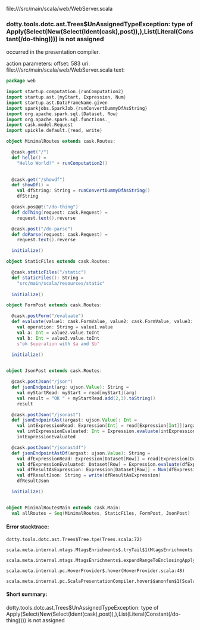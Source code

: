 file://<WORKSPACE>/src/main/scala/web/WebServer.scala
### dotty.tools.dotc.ast.Trees$UnAssignedTypeException: type of Apply(Select(New(Select(Ident(cask),post)),<init>),List(Literal(Constant(/do-thing)))) is not assigned

occurred in the presentation compiler.

action parameters:
offset: 583
uri: file://<WORKSPACE>/src/main/scala/web/WebServer.scala
text:
```scala
package web

import startup.computation.{runComputation2}
import startup.ast.{myStart, Expression, Num}
import startup.ast.DataFrameName.given
import sparkjobs.SparkJob.{runConvertDummyDfAsString}
import org.apache.spark.sql.{Dataset, Row}
import org.apache.spark.sql.functions._
import cask.model.Request
import upickle.default.{read, write}

object MinimalRoutes extends cask.Routes:

  @cask.get("/")
  def hello() =
    "Hello World!" + runComputation2()

  
  @cask.get("/showdf")
  def showDf() =
    val dfString: String = runConvertDummyDfAsString()
    dfString

  @cask.pos@@t("/do-thing")
  def doThing(request: cask.Request) =
    request.text().reverse

  @cask.post("/do-parse")
  def doParse(request: cask.Request) =
    request.text().reverse

  initialize()

object StaticFiles extends cask.Routes:

  @cask.staticFiles("/static")
  def staticFiles(): String =
    "src/main/scala/resources/static"
  
  initialize()

object FormPost extends cask.Routes:

  @cask.postForm("/evaluate")
  def evaluate(value1: cask.FormValue, value2: cask.FormValue, value3: cask.FormValue): String =
    val operation: String = value1.value
    val a: Int = value2.value.toInt
    val b: Int = value3.value.toInt
    s"ok $operation with $a and $b"
  
  initialize()


object JsonPost extends cask.Routes:

  @cask.postJson("/json")
  def jsonEndpoint(arg: ujson.Value): String =
    val myStartRead: myStart = read[myStart](arg)
    val result = "OK " + myStartRead.add(2,3).toString()
    result

  @cask.postJson("/jsonast")
  def jsonEndpointAst(argast: ujson.Value): Int =
    val intExpressionRead: Expression[Int] = read[Expression[Int]](argast)
    val intExpressionEvaluated: Int = Expression.evaluate(intExpressionRead)
    intExpressionEvaluated

  @cask.postJson("/jsonastdf")
  def jsonEndpointAstDf(argast: ujson.Value): String =
    val dfExpressionRead: Expression[Dataset[Row]] = read[Expression[Dataset[Row]]](argast)
    val dfExpressionEvaluated: Dataset[Row] = Expression.evaluate(dfExpressionRead)
    val dfResultAsExpression: Expression[Dataset[Row]] = Num(dfExpressionEvaluated)
    val dfResultJson: String = write(dfResultAsExpression)
    dfResultJson

  initialize()


object MinimalRoutesMain extends cask.Main:
  val allRoutes = Seq(MinimalRoutes, StaticFiles, FormPost, JsonPost)
```



#### Error stacktrace:

```
dotty.tools.dotc.ast.Trees$Tree.tpe(Trees.scala:72)
	scala.meta.internal.mtags.MtagsEnrichments$.tryTail$1(MtagsEnrichments.scala:262)
	scala.meta.internal.mtags.MtagsEnrichments$.expandRangeToEnclosingApply(MtagsEnrichments.scala:279)
	scala.meta.internal.pc.HoverProvider$.hover(HoverProvider.scala:48)
	scala.meta.internal.pc.ScalaPresentationCompiler.hover$$anonfun$1(ScalaPresentationCompiler.scala:329)
```
#### Short summary: 

dotty.tools.dotc.ast.Trees$UnAssignedTypeException: type of Apply(Select(New(Select(Ident(cask),post)),<init>),List(Literal(Constant(/do-thing)))) is not assigned